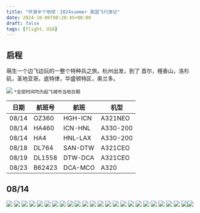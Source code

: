 ```yaml
---
title: "环游半个地球：2024summer 美国飞行游记"
date: 2024-10-06T00:28:45+08:00
draft: false
tags: [flight，USA]
---
```

## 启程
萌生一个边飞边玩的一整个特种兵之旅。杭州出发，到了 首尔，檀香山，洛杉矶，圣地亚哥。底特律，华盛顿特区，奥兰多。

![](https://r2webp.cmand.top/https://r2.cmand.top/map.gif)
 `*全部时间均为起飞城市当地日期`

| 日期    | 航班号    | 航班      | 机型       |
| ----- | ------ | ------- | -------- |
| 08/14 | OZ360  | HGH-ICN | A321NEO  |
| 08/14 | HA460  | ICN-HNL | A330-200 |
| 08/14 | HA4    | HNL-LAX | A330-200 |
| 08/18 | DL764  | SAN-DTW | A321CEO  |
| 08/19 | DL1558 | DTW-DCA | A321CEO  |
| 08/23 | B62423 | DCA-MCO | A320     |

## 08/14

![](https://r2webp.cmand.top/https://r2.cmand.top/20240814_063951040_iOS.jpg)
![](https://r2webp.cmand.top/https://r2.cmand.top/20240814_113254783_iOS.jpg)
![](https://r2webp.cmand.top/https://r2.cmand.top/20240814_213916315_iOS.jpg)
![](https://r2webp.cmand.top/https://r2.cmand.top/20240814_220008707_iOS.jpg)
![](https://r2webp.cmand.top/https://r2.cmand.top/20240815_001957287_iOS.jpg)
![](https://r2webp.cmand.top/https://r2.cmand.top/20240815_015151278_iOS.jpg)
![](https://r2webp.cmand.top/https://r2.cmand.top/20240815_024646977_iOS.jpg)
![](https://r2webp.cmand.top/https://r2.cmand.top/20240815_050152628_iOS.jpg)
![](https://r2webp.cmand.top/https://r2.cmand.top/20240815_073434000_iOS.png)
![](https://r2webp.cmand.top/https://r2.cmand.top/20240815_153016573_iOS.jpg)
![](https://r2webp.cmand.top/https://r2.cmand.top/20240815_153143967_iOS.jpg)
![](https://r2webp.cmand.top/https://r2.cmand.top/20240815_153715639_iOS.jpg)
![](https://r2webp.cmand.top/https://r2.cmand.top/20240815_221733331_iOS.jpg)
![](https://r2webp.cmand.top/https://r2.cmand.top/20240816_222921308_iOS.jpg)
![](https://r2webp.cmand.top/https://r2.cmand.top/20240816_235139743_iOS.jpg)
![](https://r2webp.cmand.top/https://r2.cmand.top/20240817_092026000_iOS.jpg)
![](https://r2webp.cmand.top/https://r2.cmand.top/20240817_220146716_iOS.jpg)
![](https://r2webp.cmand.top/https://r2.cmand.top/20240817_221820826_iOS.jpg)
![](https://r2webp.cmand.top/https://r2.cmand.top/20240818_033715038_iOS.jpg)
![](https://r2webp.cmand.top/https://r2.cmand.top/20240818_225810293_iOS.jpg)
![](https://r2webp.cmand.top/https://r2.cmand.top/20240819_003724795_iOS.jpg)
![](https://r2webp.cmand.top/https://r2.cmand.top/20240819_075831000_iOS.jpg)
![](https://r2webp.cmand.top/https://r2.cmand.top/20240819_101938396_iOS.jpg)
![](https://r2webp.cmand.top/https://r2.cmand.top/20240825_103713314_iOS.jpg)![](https://r2webp.cmand.top/https://r2.cmand.top/20240825_104633074_iOS.jpg)